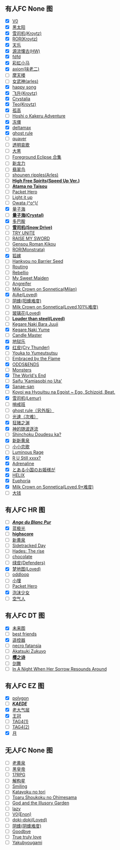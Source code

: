  
## 有人FC None 图 ##

- [x]  [V0](https://osu.ppy.sh/s/93523) 
- [x]  [黑太阳](https://osu.ppy.sh/s/280107) 
- [x]  [雪司机(Kroytz)](https://osu.ppy.sh/s/478405) 
- [x]  [ROR(Kroytz)](https://osu.ppy.sh/s/567324) 
- [x]  [天乐](https://osu.ppy.sh/s/336414) 
- [x]  [源流懐古(HW)](https://osu.ppy.sh/s/180138) 
- [x]  [fdfd](https://osu.ppy.sh/s/39804)  
- [x]  [彩虹小马](https://osu.ppy.sh/s/57255) 
- [x]  [axion(扶老二)](https://osu.ppy.sh/s/115193) 
- [ ]  [摩天楼](https://osu.ppy.sh/s/100348)
- [ ]  [女武神(arles)](https://osu.ppy.sh/s/378400) 
- [x]  [happy song](https://osu.ppy.sh/s/744593) 
- [x]  [飞升(Kroytz)](https://osu.ppy.sh/s/368060)
- [x]  [Crystalia](https://osu.ppy.sh/s/691220)
- [x]  [Teo(Kroytz)](https://osu.ppy.sh/s/721804) 
- [x]  [孤高](https://osu.ppy.sh/s/28705)
- [ ]  [Hoshi o Kakeru Adventure](https://osu.ppy.sh/s/677573) 
- [x]  [冻僵](https://osu.ppy.sh/s/158023) 
- [x]  [deltamax](https://osu.ppy.sh/s/18315) 
- [x]  [ghost rule](https://osu.ppy.sh/s/413117) 
- [ ]  [quaver](https://osu.ppy.sh/s/423527) 
- [ ]  [透明哀歌](https://osu.ppy.sh/s/219380) 
- [ ]  [大黑](https://osu.ppy.sh/s/41823) 
- [ ]  [Foreground Eclipse 合集](https://osu.ppy.sh/s/765497) 
- [ ]  [新龙力](https://osu.ppy.sh/s/871946) 
- [ ]  [翡翠鸟](https://osu.ppy.sh/s/557145)
- [ ]  [shounen ripples(Arles)](https://osu.ppy.sh/s/356426)
- [ ]  [**High Free Spirits(Speed Up Ver.)**](https://osu.ppy.sh/s/467220)
- [ ]  [**Atama no Taisou**](https://osu.ppy.sh/s/40344)
- [ ]  [Packet Hero](https://osu.ppy.sh/s/404910) 
- [ ]  [Light it up](https://osu.ppy.sh/s/650738) 
- [ ]  [Owata \(^o^)/](https://osu.ppy.sh/s/399096) 
- [x]  [量子海](https://osu.ppy.sh/s/372850)
- [ ]  [**量子海(Crystal)**](https://osu.ppy.sh/s/405167)
- [x]  [多巴胺](https://osu.ppy.sh/s/210316)
- [ ]  [**雪司机(Snow Drive)**](https://osu.ppy.sh/s/291154)
- [ ]  [TRY UNITE](https://osu.ppy.sh/s/319815)
- [ ]  [RAISE MY SWORD](https://osu.ppy.sh/s/889855)
- [ ]  [Gensou Roman Kikou](https://osu.ppy.sh/s/736862)
- [ ]  [ROR(Monstrata)](https://osu.ppy.sh/s/399372)
- [x]  [狐嫁](https://osu.ppy.sh/s/352624)
- [ ]  [Hankyou no Barrier Seed](https://osu.ppy.sh/s/423833)
- [ ]  [Routing](https://osu.ppy.sh/s/403282)
- [ ]  [Rebellio](https://osu.ppy.sh/s/744636)
- [ ]  [My Sweet Maiden](https://osu.ppy.sh/s/702111)
- [ ]  [Angreifer](https://osu.ppy.sh/s/868543)
- [ ]  [Milk Crown on Sonnetica(Milan)](https://osu.ppy.sh/s/550414)
- [x]  [AiAe(Loved)](https://osu.ppy.sh/s/268783)
- [ ]  [阴蜂(阳蜂难度)](https://osu.ppy.sh/s/120515) 
- [ ]  [Milk Crown on Sonnetica(Loved,101%难度)](https://osu.ppy.sh/s/327557) 
- [ ]  [玻璃花(Loved)](https://osu.ppy.sh/s/394834) 
- [ ]  [**Louder than steel(Loved)**](https://osu.ppy.sh/s/864869) 
- [ ]  [Kegare Naki Bara Juuji](https://osu.ppy.sh/s/448818)
- [x]  [Kegare Naki Yume](https://osu.ppy.sh/s/386619)
- [ ]  [Candle Master](https://osu.ppy.sh/s/357632)
- [x]  [地狱乐](https://osu.ppy.sh/s/437683) 
- [x]  [红皮(Cry Thunder)](https://osu.ppy.sh/s/316050)
- [ ]  [Youka to Yumeutsutsu](https://osu.ppy.sh/b/1164254)
- [ ]  [Embraced by the Flame](https://osu.ppy.sh/b/894744)
- [x]  [ODDS&ENDS](https://osu.ppy.sh/b/1302567)
- [ ]  [Monsters](https://osu.ppy.sh/b/1586453)
- [x]  [The World's End](https://osu.ppy.sh/b/1391815)
- [ ]  [Saifu 'Kamiasobi no Uta'](https://osu.ppy.sh/b/1140087)
- [x]  [Sanae-san](https://osu.ppy.sh/b/1049018)
- [ ]  [Koyoi wa Hyouitsu na Egoist ~ Ego, Schizoid, Beat.](https://osu.ppy.sh/b/1745634)
- [x]  [雪司机(Lemur)](https://osu.ppy.sh/s/379783) 
- [ ]  [哨戒班](https://osu.ppy.sh/s/596814) 
- [ ]  [ghost rule（另外版）](https://osu.ppy.sh/b/1124488)
- [ ]  [光速（次难）](https://osu.ppy.sh/b/792989)
- [x]  [狂赌之渊](https://osu.ppy.sh/b/1396342)
- [x]  [神的随波逐流](https://osu.ppy.sh/b/1259653)
- [ ]  [Shinchoku Doudesu ka?](https://osu.ppy.sh/b/958038)
- [x]  [新新黄泉](https://osu.ppy.sh/s/742961)
- [ ]  [小小恋歌](https://osu.ppy.sh/s/609189)   
- [ ]  [Luminous Rage](https://osu.ppy.sh/b/1567435)  
- [x]  [R U Still xxxx?](https://osu.ppy.sh/b/839947)
- [x]  [Adrenaline](https://osu.ppy.sh/b/1236211)   
- [x]  [とある小国のお姫様が](https://osu.ppy.sh/b/812161) 
- [x]  [HELIX](https://osu.ppy.sh/b/462700?m=0) 
- [x]  [Euphoria](https://osu.ppy.sh/s/890438)    
- [x]  [Milk Crown on Sonnetica(Loved,9*难度)](https://osu.ppy.sh/s/327557) 
- [ ]  [大钱](https://osu.ppy.sh/s/293705)

## 有人FC HR 图 ##
- [ ]  [***Ange du Blanc Pur***](https://osu.ppy.sh/s/564165)
- [x]  [蓝极光](https://osu.ppy.sh/s/292301)
- [ ]  [**highscore**](https://osu.ppy.sh/s/332532)
- [ ]  [新黄泉](https://osu.ppy.sh/s/575330)
- [ ]  [Sidetracked Day](https://osu.ppy.sh/s/728276) 
- [ ]  [Hades: The rise](https://osu.ppy.sh/s/662526) 
- [ ]  [chocolate](https://osu.ppy.sh/s/452230) 
- [ ]  [绿皮(Defenders)](https://osu.ppy.sh/s/323059) 
- [x]  [梦地图(Loved)](https://osu.ppy.sh/b/1226524?m=0)
- [ ]  [oddloop](https://osu.ppy.sh/b/1142960) 
- [ ]  [小埋](https://osu.ppy.sh/b/737100?m=0) 
- [ ]  [Packet Hero](https://osu.ppy.sh/b/880321?m=0) 
- [x]  [泡沫少女](https://osu.ppy.sh/b/1583228?m=0) 
- [ ]  [空气人](https://osu.ppy.sh/b/104229?m=0) 

## 有人FC DT 图 ##
- [x]  [未来图](https://osu.ppy.sh/s/306591)
- [ ]  [best friends](https://osu.ppy.sh/s/249939)
- [x]  [遥控器](https://osu.ppy.sh/s/351630)
- [ ]  [necro fatansia](https://osu.ppy.sh/s/516494)
- [ ]  [Akatsuki Zukuyo](https://osu.ppy.sh/s/351280)
- [ ]  [**樱之诗**](https://osu.ppy.sh/s/738656)
- [ ]  [剑舞](https://osu.ppy.sh/s/745312) 
- [ ]  [In A Night When Her Sorrow Resounds Around](https://osu.ppy.sh/s/901755)

## 有人FC EZ 图 ##
- [x]  [polygon](https://osu.ppy.sh/b/1227359)
- [ ]  [***KAEDE***](https://osu.ppy.sh/s/660630)
- [x]  [老大气层](https://osu.ppy.sh/s/517474)
- [x]  [王冠](https://osu.ppy.sh/s/558694)
- [ ]  [TAG4(1)](https://osu.ppy.sh/s/4651)
- [ ]  [TAG4(2)](https://osu.ppy.sh/s/5807)
- [x]  [月](https://osu.ppy.sh/b/715043)

## 无人FC None 图 ##
- [ ]  [老黄泉](https://osu.ppy.sh/s/461744)
- [ ]  [黑皇帝](https://osu.ppy.sh/s/396221) 
- [ ]  [17RPG](https://osu.ppy.sh/s/304888)
- [ ]  [解构星](https://osu.ppy.sh/s/292083)
- [ ]  [Smiling](https://osu.ppy.sh/s/450363)
- [ ]  [Katayoku no tori](https://osu.ppy.sh/s/478303)
- [ ]  [Toaru Shoukoku no Ohimesama](https://osu.ppy.sh/s/370605)
- [ ]  [God and the Illusory Garden](https://osu.ppy.sh/s/375956)  
- [ ]  [lazy](https://osu.ppy.sh/s/6593)   
- [ ]  [V0(Enon)](https://osu.ppy.sh/s/402837) 
- [ ]  [doki-doki(Loved)](https://osu.ppy.sh/s/638414) 
- [ ]  [阴蜂(阴蜂难度)](https://osu.ppy.sh/s/120515) 
- [ ]  [Goodbye](https://osu.ppy.sh/b/1172819?m=0) 
- [ ]  [True truly love](https://osu.ppy.sh/b/260839)
- [ ]  [Yakubyougami](https://osu.ppy.sh/s/455419)